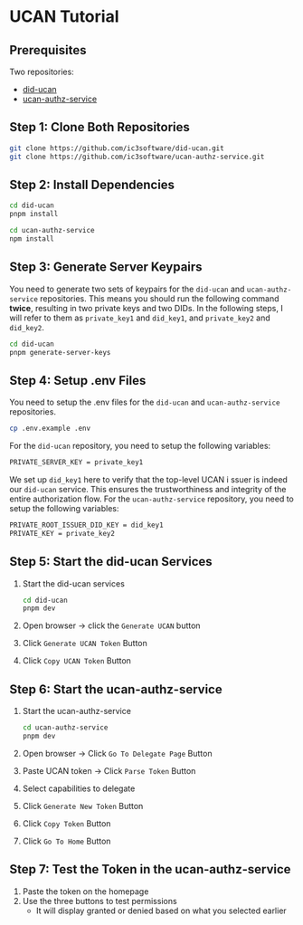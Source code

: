# UCAN Tutorial

## Prerequisites

Two repositories:

- [did-ucan](https://github.com/ic3software/did-ucan)
- [ucan-authz-service](https://github.com/ic3software/ucan-authz-service)

## Step 1: Clone Both Repositories

```bash
git clone https://github.com/ic3software/did-ucan.git
git clone https://github.com/ic3software/ucan-authz-service.git
```

## Step 2: Install Dependencies

```bash
cd did-ucan
pnpm install
```

```bash
cd ucan-authz-service
npm install
```

## Step 3: Generate Server Keypairs

You need to generate two sets of keypairs for the `did-ucan` and `ucan-authz-service` repositories. This means you should run the following command **twice**, resulting in two private keys and two DIDs. In the following steps, I will refer to them as `private_key1` and `did_key1`, and `private_key2` and `did_key2`.

```bash
cd did-ucan
pnpm generate-server-keys
```

## Step 4: Setup .env Files

You need to setup the .env files for the `did-ucan` and `ucan-authz-service` repositories.

```bash
cp .env.example .env
```

For the `did-ucan` repository, you need to setup the following variables:

```bash
PRIVATE_SERVER_KEY = private_key1
```

We set up `did_key1` here to verify that the top-level UCAN i   ssuer is indeed our `did-ucan` service. This ensures the trustworthiness and integrity of the entire authorization flow.
For the `ucan-authz-service` repository, you need to setup the following variables:

```bash
PRIVATE_ROOT_ISSUER_DID_KEY = did_key1
PRIVATE_KEY = private_key2
```

## Step 5: Start the did-ucan Services

1. Start the did-ucan services

    ```bash
    cd did-ucan
    pnpm dev
    ```

2. Open browser → click the `Generate UCAN` button
3. Click `Generate UCAN Token` Button
4. Click `Copy UCAN Token` Button

## Step 6: Start the ucan-authz-service

1. Start the ucan-authz-service

    ```bash
    cd ucan-authz-service
    pnpm dev
    ```

2. Open browser → Click `Go To Delegate Page` Button
3. Paste UCAN token → Click `Parse Token` Button
4. Select capabilities to delegate
5. Click `Generate New Token` Button
6. Click `Copy Token` Button
7. Click `Go To Home` Button

## Step 7: Test the Token in the ucan-authz-service

1. Paste the token on the homepage
2. Use the three buttons to test permissions
    - It will display granted or denied based on what you selected earlier
